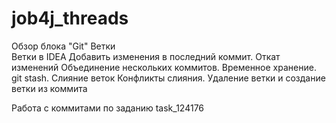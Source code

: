 # job4j_threads
Обзор блока "Git" 
Ветки   
Ветки в IDEA 
Добавить изменения в последний коммит.
Откат изменений
Объединение нескольких коммитов.
Временное хранение. git stash. 
Слияние веток 
Конфликты слияния. 
Удаление ветки и создание ветки из коммита

Работа с коммитами по заданию task_124176